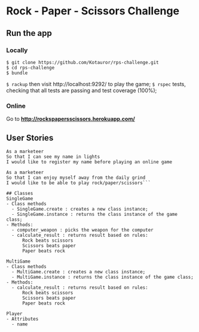 # Rock - Paper - Scissors Challenge

## Run the app
### Locally
```plain
$ git clone https://github.com/Kotauror/rps-challenge.git
$ cd rps-challenge
$ bundle
```

`$ rackup` then visit http://localhost:9292/ to play the game;
`$ rspec` tests, checking that all tests are passing and test coverage (100%);

### Online
Go to **http://rockspapersscissors.herokuapp.com/**

## User Stories

```plain
As a marketeer
So that I can see my name in lights
I would like to register my name before playing an online game

As a marketeer
So that I can enjoy myself away from the daily grind
I would like to be able to play rock/paper/scissors```

## Classes
SingleGame
- Class methods
  - SingleGame.create : creates a new class instance;
  - SingleGame.instance : returns the class instance of the game class;
- Methods:
  - computer_weapon : picks the weapon for the computer
  - calculate_result : returns result based on rules:
      Rock beats scissors
      Scissors beats paper
      Paper beats rock

MultiGame
- Class methods
  - MultiGame.create : creates a new class instance;
  - MultiGame.instance : returns the class instance of the game class;
- Methods:
  - calculate_result : returns result based on rules:
      Rock beats scissors
      Scissors beats paper
      Paper beats rock

Player
- Attributes
  - name

```
